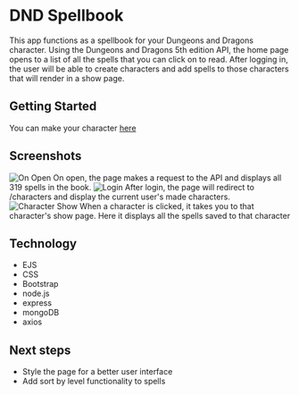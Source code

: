 # DND Spellbook
This app functions as a spellbook for your Dungeons and Dragons character. Using the Dungeons and Dragons 5th edition API, the home page opens to a list of all the spells that you can click on to read. After logging in, the user will be able to create characters and add spells to those characters that will render in a show page.
## Getting Started
You can make your character [here](https://dnd-spellbook-project.herokuapp.com/)
## Screenshots
![On Open](https://i.imgur.com/wEdpA5c.png)
On open, the page makes a request to the API and displays all 319 spells in the book.
![Login](https://i.imgur.com/I0pHdTk.png)
After login, the page will redirect to /characters and display the current user's made characters.
![Character Show](https://i.imgur.com/UuOdRfP.png)
When a character is clicked, it takes you to that character's show page. Here it displays all the spells saved to that character
## Technology
- EJS
- CSS
- Bootstrap
- node.js
- express
- mongoDB
- axios
## Next steps
- Style the page for a better user interface
- Add sort by level functionality to spells